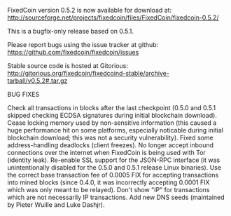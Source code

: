FixedCoin version 0.5.2 is now available for download at:
http://sourceforge.net/projects/fixedcoin/files/FixedCoin/fixedcoin-0.5.2/

This is a bugfix-only release based on 0.5.1.

Please report bugs using the issue tracker at github:
https://github.com/fixedcoin/fixedcoin/issues

Stable source code is hosted at Gitorious:
http://gitorious.org/fixedcoin/fixedcoind-stable/archive-tarball/v0.5.2#.tar.gz

BUG FIXES

Check all transactions in blocks after the last checkpoint (0.5.0 and 0.5.1 skipped checking ECDSA signatures during initial blockchain download).
Cease locking memory used by non-sensitive information (this caused a huge performance hit on some platforms, especially noticable during initial blockchain download; this was
not a security vulnerability).
Fixed some address-handling deadlocks (client freezes).
No longer accept inbound connections over the internet when FixedCoin is being used with Tor (identity leak).
Re-enable SSL support for the JSON-RPC interface (it was unintentionally disabled for the 0.5.0 and 0.5.1 release Linux binaries).
Use the correct base transaction fee of 0.0005 FIX for accepting transactions into mined blocks (since 0.4.0, it was incorrectly accepting 0.0001 FIX which was only meant to be relayed).
Don't show "IP" for transactions which are not necessarily IP transactions.
Add new DNS seeds (maintained by Pieter Wuille and Luke Dashjr).
